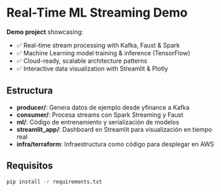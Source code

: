 # Real-Time ML Streaming Demo

**Demo project** showcasing:

- ✅ Real-time stream processing with Kafka, Faust & Spark
- ✅ Machine Learning model training & inference (TensorFlow)
- ✅ Cloud-ready, scalable architecture patterns
- ✅ Interactive data visualization with Streamlit & Plotly

## Estructura
- **producer/**: Genera datos de ejemplo desde yfinance a Kafka
- **consumer/**: Procesa streams con Spark Streaming y Faust
- **ml/**: Código de entrenamiento y serialización de modelos
- **streamlit_app/**: Dashboard en Streamlit para visualización en tiempo real
- **infra/terraform**: Infraestructura como código para desplegar en AWS

## Requisitos
```bash
pip install -r requirements.txt
